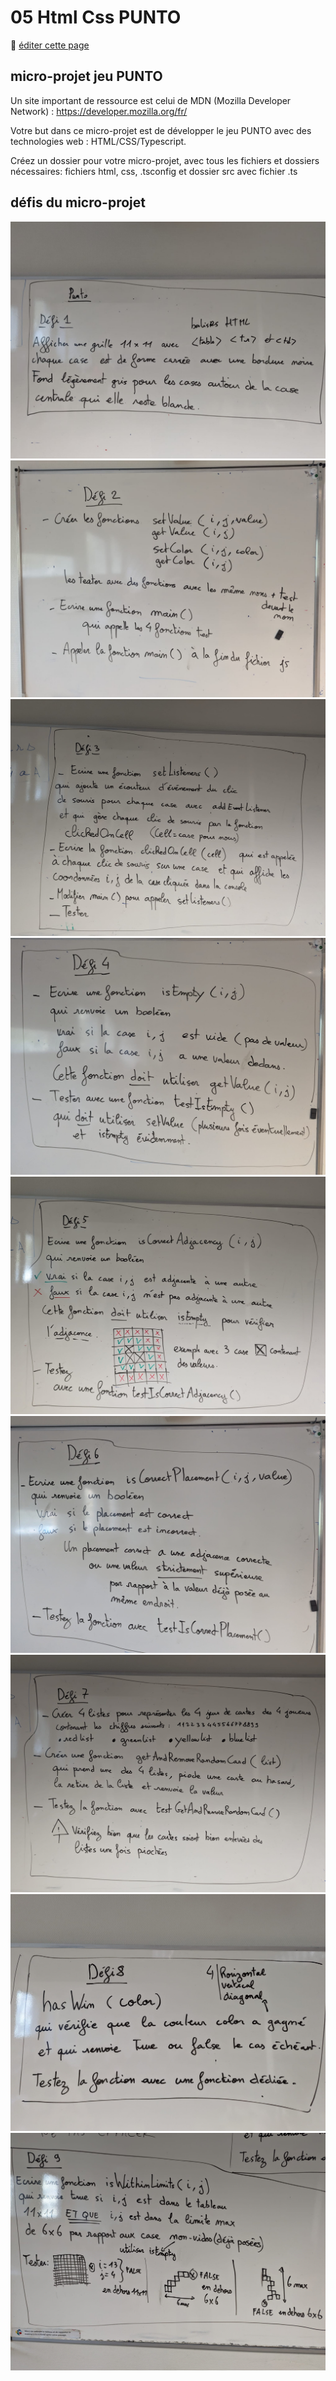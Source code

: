 # 05 Html Css PUNTO

:memo: [éditer cette page](https://gitlab.com/-/ide/project/webdev101/webdev101.gitlab.io/edit/main/-/public/05_html_css_punto/README.md)

## micro-projet jeu PUNTO

Un site important de ressource est celui de MDN (Mozilla Developer Network) :
https://developer.mozilla.org/fr/

Votre but dans ce micro-projet est de développer le jeu PUNTO avec des technologies web : HTML/CSS/Typescript.

Créez un dossier pour votre micro-projet, avec tous les fichiers et dossiers
nécessaires: fichiers html, css, .tsconfig et dossier src avec fichier .ts

## défis du micro-projet

![PUNTO1](PUNTO1.jpeg)
![PUNTO2](PUNTO2.jpeg)
![PUNTO3](PUNTO3.jpeg)
![PUNTO4](PUNTO4.jpeg)
![PUNTO5](PUNTO5.jpeg)
![PUNTO6](PUNTO6.jpeg)
![PUNTO7](PUNTO7.jpeg)
![PUNTO8](PUNTO8.jpeg)
![PUNTO9](PUNTO9.jpeg)


